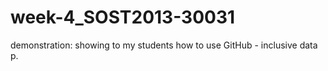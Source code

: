 # week-4_SOST2013-30031
demonstration: showing to my students how to use GitHub - inclusive data p.
